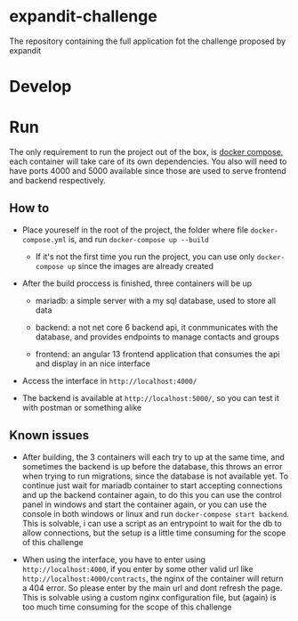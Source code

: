 # expandit-challenge
The repository containing the full application fot the challenge proposed by expandit

# Develop



# Run

The only requirement to run the project out of the box, is [docker compose](https://docs.docker.com/compose/install/), each container will take care of its own dependencies.
You also will need to have ports 4000 and 5000 available since those are used to serve frontend and backend respectively.

## How to

- Place youreself in the root of the project, the folder where file `docker-compose.yml` is, and run `docker-compose up --build`

    - If it's not the first time you run the project, you can use only `docker-compose up` since the images are already created

- After the build proccess is finished, three containers will be up

    - mariadb: a simple server with a my sql database, used to store all data

    - backend: a not net core 6 backend api, it conmmunicates with the database, and provides endpoints to manage contacts and groups

    - frontend: an angular 13 frontend application that consumes the api and display in an nice interface

- Access the interface in `http://localhost:4000/`

- The backend is available at `http://localhost:5000/`, so you can test it with postman or something alike

## Known issues

- After building, the 3 containers will each try to up at the same time, and sometimes the backend is up before the database, this throws an error when trying to run migrations, since the database is not available yet. To continue just wait for mariadb container to start accepting connections and up the backend container again, to do this you can use the control panel in windows and start the container again, or you can use the console in both windows or linux and run `docker-compose start backend`.
This is solvable, i can use a script as an entrypoint to wait for the db to allow connections, but the setup is a little time consuming for the scope of this challenge

- When using the interface, you have to enter using `http://localhost:4000`, if you enter by some other valid url like `http://localhost:4000/contracts`, the nginx of the container will return a 404 error. So please enter by the main url and dont refresh the page. This is solvable using a custom nginx configuration file, but (again) is too much time consuming for the scope of this challenge

